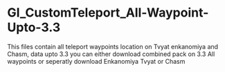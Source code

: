 # GI_CustomTeleport_All-Waypoint-Upto-3.3
This files contain all teleport waypoints location on Tvyat enkanomiya and Chasm, data upto 3.3
you can either download combined pack on 3.3 All waypoints or seperatly download Enkanomiya Tvyat or Chasm
